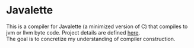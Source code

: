 # Javalette

This is a compiler for Javalette (a minimized version of C) that compiles to jvm or llvm byte code. Project details are defined [here](https://github.com/myreen/tda283/tree/master/project).  
The goal is to concretize my understanding of compiler construction.
